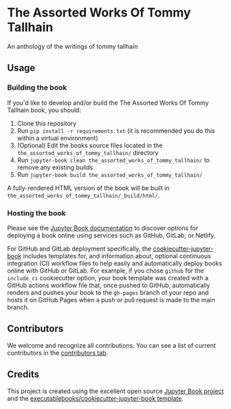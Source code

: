 # The Assorted Works Of Tommy Tallhain

An anthology of the writings of tommy tallhain

## Usage

### Building the book

If you'd like to develop and/or build the The Assorted Works Of Tommy Tallhain book, you should:

1. Clone this repository
2. Run `pip install -r requirements.txt` (it is recommended you do this within a virtual environment)
3. (Optional) Edit the books source files located in the `the_assorted_works_of_tommy_tallhain/` directory
4. Run `jupyter-book clean the_assorted_works_of_tommy_tallhain/` to remove any existing builds
5. Run `jupyter-book build the_assorted_works_of_tommy_tallhain/`

A fully-rendered HTML version of the book will be built in `the_assorted_works_of_tommy_tallhain/_build/html/`.

### Hosting the book

Please see the [Jupyter Book documentation](https://jupyterbook.org/publish/web.html) to discover options for deploying a book online using services such as GitHub, GitLab, or Netlify.

For GitHub and GitLab deployment specifically, the [cookiecutter-jupyter-book](https://github.com/executablebooks/cookiecutter-jupyter-book) includes templates for, and information about, optional continuous integration (CI) workflow files to help easily and automatically deploy books online with GitHub or GitLab. For example, if you chose `github` for the `include_ci` cookiecutter option, your book template was created with a GitHub actions workflow file that, once pushed to GitHub, automatically renders and pushes your book to the `gh-pages` branch of your repo and hosts it on GitHub Pages when a push or pull request is made to the main branch.

## Contributors

We welcome and recognize all contributions. You can see a list of current contributors in the [contributors tab](https://github.com/tommytallhain/the_assorted_works_of_tommy_tallhain/graphs/contributors).

## Credits

This project is created using the excellent open source [Jupyter Book project](https://jupyterbook.org/) and the [executablebooks/cookiecutter-jupyter-book template](https://github.com/executablebooks/cookiecutter-jupyter-book).
